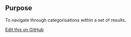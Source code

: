 ## Purpose

To navigate through categorisations within a set of results.

[Edit this on GitHub](https://github.com/wellcomecollection/wellcomecollection.org/edit/main/common/views/components/TabNav/README.md)
